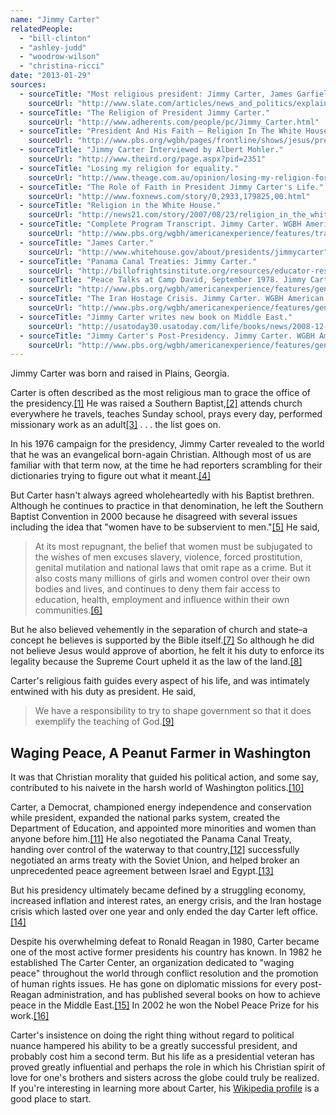 ```yaml
---
name: "Jimmy Carter"
relatedPeople:
  - "bill-clinton"
  - "ashley-judd"
  - "woodrow-wilson"
  - "christina-ricci"
date: "2013-01-29"
sources:
  - sourceTitle: "Most religious president: Jimmy Carter, James Garfield, or John Quincy Adams?"
    sourceUrl: "http://www.slate.com/articles/news_and_politics/explainer/2012/09/most_religious_president_jimmy_carter_james_garfield_or_john_quincy_adams_.html"
  - sourceTitle: "The Religion of President Jimmy Carter."
    sourceUrl: "http://www.adherents.com/people/pc/Jimmy_Carter.html"
  - sourceTitle: "President And His Faith – Religion In The White House – Then And Now."
    sourceUrl: "http://www.pbs.org/wgbh/pages/frontline/shows/jesus/president/religion.html"
  - sourceTitle: "Jimmy Carter Interviewed by Albert Mohler."
    sourceUrl: "http://www.theird.org/page.aspx?pid=2351"
  - sourceTitle: "Losing my religion for equality."
    sourceUrl: "http://www.theage.com.au/opinion/losing-my-religion-for-equality-20090714-dk0v.html"
  - sourceTitle: "The Role of Faith in President Jimmy Carter's Life."
    sourceUrl: "http://www.foxnews.com/story/0,2933,179825,00.html"
  - sourceTitle: "Religion in the White House."
    sourceUrl: "http://news21.com/story/2007/08/23/religion_in_the_white_house"
  - sourceTitle: "Complete Program Transcript. Jimmy Carter. WGBH American Experience."
    sourceUrl: "http://www.pbs.org/wgbh/americanexperience/features/transcript/carter-transcript/"
  - sourceTitle: "James Carter."
    sourceUrl: "http://www.whitehouse.gov/about/presidents/jimmycarter"
  - sourceTitle: "Panama Canal Treaties: Jimmy Carter."
    sourceUrl: "http://billofrightsinstitute.org/resources/educator-resources/lessons-plans/presidents/panama-canal/"
  - sourceTitle: "Peace Talks at Camp David, September 1978. Jimmy Carter. WGBH American Experience."
    sourceUrl: "http://www.pbs.org/wgbh/americanexperience/features/general-article/carter-peace/"
  - sourceTitle: "The Iran Hostage Crisis. Jimmy Carter. WGBH American Experience."
    sourceUrl: "http://www.pbs.org/wgbh/americanexperience/features/general-article/carter-hostage-crisis/"
  - sourceTitle: "Jimmy Carter writes new book on Middle East."
    sourceUrl: "http://usatoday30.usatoday.com/life/books/news/2008-12-03-jimmy-carter-book_N.htm"
  - sourceTitle: "Jimmy Carter's Post-Presidency. Jimmy Carter. WGBH American Experience."
    sourceUrl: "http://www.pbs.org/wgbh/americanexperience/features/general-article/carter-post-presidency/"
---
```


Jimmy Carter was born and raised in Plains, Georgia.

Carter is often described as the most religious man to grace the office of the presidency.<a class="source-citation" href="#http://www.slate.com/articles/news_and_politics/explainer/2012/09/most_religious_president_jimmy_carter_james_garfield_or_john_quincy_adams_.html" title="Most religious president: Jimmy Carter, James Garfield, or John Quincy Adams?">[1]</a> He was raised a Southern Baptist,<a class="source-citation" href="#http://www.adherents.com/people/pc/Jimmy_Carter.html" title="The Religion of President Jimmy Carter.">[2]</a> attends church everywhere he travels, teaches Sunday school, prays every day, performed missionary work as an adult<a class="source-citation" href="#http://www.slate.com/articles/news_and_politics/explainer/2012/09/most_religious_president_jimmy_carter_james_garfield_or_john_quincy_adams_.html" title="Most religious president: Jimmy Carter, James Garfield, or John Quincy Adams?">[3]</a> . . . the list goes on.

In his 1976 campaign for the presidency, Jimmy Carter revealed to the world that he was an evangelical born-again Christian. Although most of us are familiar with that term now, at the time he had reporters scrambling for their dictionaries trying to figure out what it meant.<a class="source-citation" href="#http://www.pbs.org/wgbh/pages/frontline/shows/jesus/president/religion.html" title="President And His Faith – Religion In The White House – Then And Now.">[4]</a>

But Carter hasn't always agreed wholeheartedly with his Baptist brethren. Although he continues to practice in that denomination, he left the Southern Baptist Convention in 2000 because he disagreed with several issues including the idea that "women have to be subservient to men."<a class="source-citation" href="#http://www.theird.org/page.aspx?pid=2351" title="Jimmy Carter Interviewed by Albert Mohler.">[5]</a> He said,

>At its most repugnant, the belief that women must be subjugated to the wishes of men excuses slavery, violence, forced prostitution, genital mutilation and national laws that omit rape as a crime. But it also costs many millions of girls and women control over their own bodies and lives, and continues to deny them fair access to education, health, employment and influence within their own communities.<a class="source-citation" href="#http://www.theage.com.au/opinion/losing-my-religion-for-equality-20090714-dk0v.html" title="Losing my religion for equality.">[6]</a>

But he also believed vehemently in the separation of church and state–a concept he believes is supported by the Bible itself.<a class="source-citation" href="#http://www.foxnews.com/story/0,2933,179825,00.html" title="The Role of Faith in President Jimmy Carter&apos;s Life.">[7]</a> So although he did not believe Jesus would approve of abortion, he felt it his duty to enforce its legality because the Supreme Court upheld it as the law of the land.<a class="source-citation" href="#http://www.foxnews.com/story/0,2933,179825,00.html" title="The Role of Faith in President Jimmy Carter&apos;s Life.">[8]</a>

Carter's religious faith guides every aspect of his life, and was intimately entwined with his duty as president. He said,

>We have a responsibility to try to shape government so that it does exemplify the teaching of God.<a class="source-citation" href="#http://news21.com/story/2007/08/23/religion_in_the_white_house" title="Religion in the White House.">[9]</a>

## 

## Waging Peace, A Peanut Farmer in Washington

It was that Christian morality that guided his political action, and some say, contributed to his naivete in the harsh world of Washington politics.<a class="source-citation" href="#http://www.pbs.org/wgbh/americanexperience/features/transcript/carter-transcript/" title="Complete Program Transcript. Jimmy Carter. WGBH American Experience.">[10]</a>

Carter, a Democrat, championed energy independence and conservation while president, expanded the national parks system, created the Department of Education, and appointed more minorities and women than anyone before him.<a class="source-citation" href="#http://www.whitehouse.gov/about/presidents/jimmycarter" title="James Carter.">[11]</a> He also negotiated the Panama Canal Treaty, handing over control of the waterway to that country,<a class="source-citation" href="#http://billofrightsinstitute.org/resources/educator-resources/lessons-plans/presidents/panama-canal/" title="Panama Canal Treaties: Jimmy Carter.">[12]</a> successfully negotiated an arms treaty with the Soviet Union, and helped broker an unprecedented peace agreement between Israel and Egypt.<a class="source-citation" href="#http://www.pbs.org/wgbh/americanexperience/features/general-article/carter-peace/" title="Peace Talks at Camp David, September 1978. Jimmy Carter. WGBH American Experience.">[13]</a>

But his presidency ultimately became defined by a struggling economy, increased inflation and interest rates, an energy crisis, and the Iran hostage crisis which lasted over one year and only ended the day Carter left office.<a class="source-citation" href="#http://www.pbs.org/wgbh/americanexperience/features/general-article/carter-hostage-crisis/" title="The Iran Hostage Crisis. Jimmy Carter. WGBH American Experience.">[14]</a>

Despite his overwhelming defeat to Ronald Reagan in 1980, Carter became one of the most active former presidents his country has known. In 1982 he established The Carter Center, an organization dedicated to "waging peace" throughout the world through conflict resolution and the promotion of human rights issues. He has gone on diplomatic missions for every post-Reagan administration, and has published several books on how to achieve peace in the Middle East.<a class="source-citation" href="#http://usatoday30.usatoday.com/life/books/news/2008-12-03-jimmy-carter-book_N.htm" title="Jimmy Carter writes new book on Middle East.">[15]</a> In 2002 he won the Nobel Peace Prize for his work.<a class="source-citation" href="#http://www.pbs.org/wgbh/americanexperience/features/general-article/carter-post-presidency/" title="Jimmy Carter&apos;s Post-Presidency. Jimmy Carter. WGBH American Experience.">[16]</a>

Carter's insistence on doing the right thing without regard to political nuance hampered his ability to be a greatly successful president, and probably cost him a second term. But his life as a presidential veteran has proved greatly influential and perhaps the role in which his Christian spirit of love for one's brothers and sisters across the globe could truly be realized. If you're interesting in learning more about Carter, his [Wikipedia profile](http://en.wikipedia.org/wiki/Jimmy_Carter) is a good place to start.